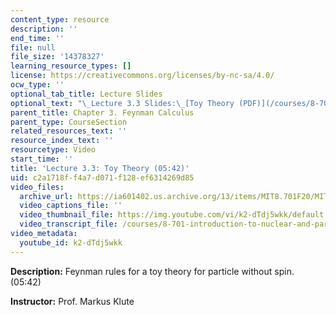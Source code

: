 ```yaml
---
content_type: resource
description: ''
end_time: ''
file: null
file_size: '14378327'
learning_resource_types: []
license: https://creativecommons.org/licenses/by-nc-sa/4.0/
ocw_type: ''
optional_tab_title: Lecture Slides
optional_text: "\_Lecture 3.3 Slides:\_[Toy Theory (PDF)](/courses/8-701-introduction-to-nuclear-and-particle-physics-fall-2020/resources/mit8_701f20_lec3-3)"
parent_title: Chapter 3. Feynman Calculus
parent_type: CourseSection
related_resources_text: ''
resource_index_text: ''
resourcetype: Video
start_time: ''
title: 'Lecture 3.3: Toy Theory (05:42)'
uid: c2a1718f-f4a7-d071-f128-ef6314269d85
video_files:
  archive_url: https://ia601402.us.archive.org/13/items/MIT8.701F20/MIT8_701F20_03-03_ToyTheory_300k.mp4
  video_captions_file: ''
  video_thumbnail_file: https://img.youtube.com/vi/k2-dTdj5wkk/default.jpg
  video_transcript_file: /courses/8-701-introduction-to-nuclear-and-particle-physics-fall-2020/b73c1f8a94ef4be2b27dff393007f471_k2-dTdj5wkk.pdf
video_metadata:
  youtube_id: k2-dTdj5wkk
---
```


**Description:** Feynman rules for a toy theory for particle without spin. (05:42)

**Instructor:** Prof. Markus Klute

